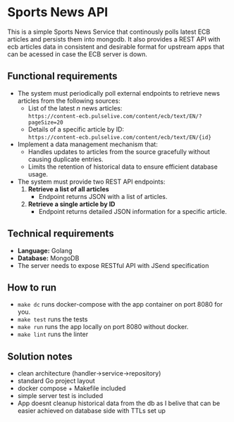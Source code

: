# Sports News  API

This is a simple Sports News Service that continously polls latest ECB articles and persists them into mongodb. It also provides a REST API with ecb articles data in consistent and desirable format for upstream apps that can be acessed in case the ECB server is down.


## Functional requirements
- The system must periodically poll external endpoints to retrieve news articles from the following sources:
  - List of the latest *n* news articles:  
    `https://content-ecb.pulselive.com/content/ecb/text/EN/?pageSize=20`  
  - Details of a specific article by ID:  
    `https://content-ecb.pulselive.com/content/ecb/text/EN/{id}`  
- Implement a data management mechanism that:  
  - Handles updates to articles from the source gracefully without causing duplicate entries.
  - Limits the retention of historical data to ensure efficient database usage.
-   The system must provide two REST API endpoints:
    1. **Retrieve a list of all articles**  
       - Endpoint returns JSON with a list of articles.
    2. **Retrieve a single article by ID**  
       - Endpoint returns detailed JSON information for a specific article.
  

## Technical requirements
- **Language:** Golang  
- **Database:** MongoDB  
- The server needs to expose RESTful API with JSend specification

## How to run
- `make dc` runs docker-compose with the app container on port 8080 for you.
- `make test` runs the tests
- `make run` runs the app locally on port 8080 without docker.
- `make lint` runs the linter


## Solution notes
- clean architecture (handler->service->repository)
- standard Go project layout
- docker compose + Makefile included
- simple server test is included
- App doesnt cleanup historical data from the db as I belive that can be easier achieved on database side with TTLs set up

